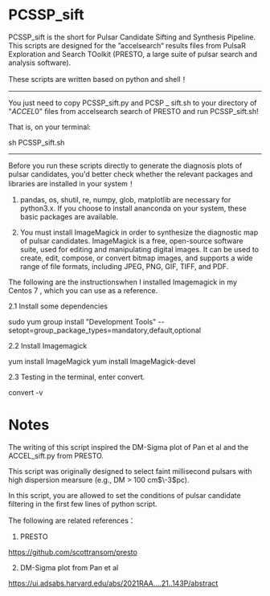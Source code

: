 # PCSSP_sift
PCSSP_sift is the short for Pulsar Candidate Sifting and Synthesis Pipeline. This scripts are designed for the ”accelsearch“ results files from PulsaR Exploration and Search TOolkit (PRESTO,  a large suite of pulsar search and analysis software).

These scripts are written based on python and shell！

---

You just need to copy PCSSP_sift.py and PCSP _ sift.sh to your directory of "*ACCEL*0" files from accelsearch search of PRESTO and run PCSSP_sift.sh!

That is, on your terminal:

sh PCSSP_sift.sh

---

Before you run these scripts directly to generate the diagnosis plots of pulsar candidates, you'd better check whether the relevant packages and libraries are installed in your system！
1. pandas, os, shutil, re, numpy, glob, matplotlib are necessary for python3.x.
If you choose to install ananconda on your system, these basic packages are available.

2. You must install ImageMagick in order to synthesize the diagnostic map of pulsar candidates.
ImageMagick is a free, open-source software suite, used for editing and manipulating digital images. It can be used to create, edit, compose, or convert bitmap images, and supports a wide range of file formats, including JPEG, PNG, GIF, TIFF, and PDF.

The following are the instructionswhen I installed Imagemagick in my Centos 7 , which you can use as a reference.

2.1 Install some dependencies

sudo yum group install "Development Tools" --setopt=group_package_types=mandatory,default,optional

2.2 Install Imagemagick

yum install ImageMagick
yum install ImageMagick-devel

2.3 Testing in the terminal, enter convert.

convert -v

# Notes
The writing of this script inspired the DM-Sigma plot of Pan et al and the ACCEL_sift.py from PRESTO.

This script was originally designed to select faint millisecond pulsars with high dispersion mearsure (e.g., DM > 100 cm$\-3$pc).

In this script, you are allowed to set the conditions of pulsar candidate filtering in the first few lines of python script.

The following are related references：

1. PRESTO

https://github.com/scottransom/presto

2. DM-Sigma plot from Pan et al

https://ui.adsabs.harvard.edu/abs/2021RAA....21..143P/abstract




